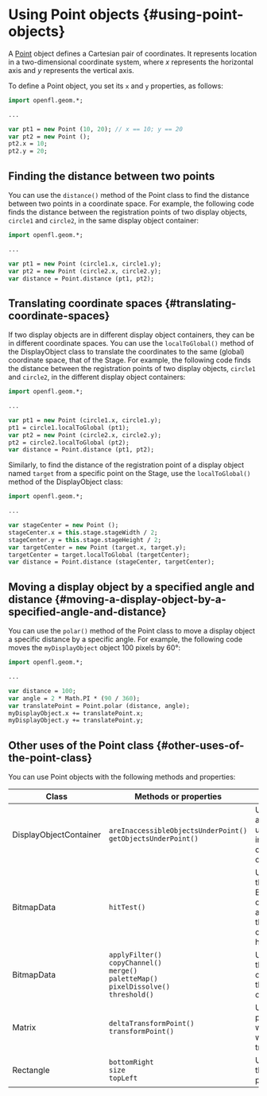 # Using Point objects {#using-point-objects}

A [Point](http://api.openfl.org/openfl/geom/Point.html) object defines a Cartesian pair of coordinates. It represents location in a two-dimensional coordinate system, where _x_ represents the horizontal axis and _y_ represents the vertical axis.

To define a Point object, you set its `x` and `y` properties, as follows:

```haxe
import openfl.geom.*;

...

var pt1 = new Point (10, 20); // x == 10; y == 20
var pt2 = new Point ();
pt2.x = 10;
pt2.y = 20;
```

## Finding the distance between two points

You can use the `distance()` method of the Point class to find the distance between two points in a coordinate space. For example, the following code finds the distance between the registration points of two display objects, `circle1` and `circle2`, in the same display object container:

```haxe
import openfl.geom.*;

...

var pt1 = new Point (circle1.x, circle1.y);
var pt2 = new Point (circle2.x, circle2.y);
var distance = Point.distance (pt1, pt2);
```

## Translating coordinate spaces {#translating-coordinate-spaces}

If two display objects are in different display object containers, they can be in different coordinate spaces. You can use the `localToGlobal()` method of the DisplayObject class to translate the coordinates to the same (global) coordinate space, that of the Stage. For example, the following code finds the distance between the registration points of two display objects, `circle1` and `circle2`, in the different display object containers:

```haxe
import openfl.geom.*;

...

var pt1 = new Point (circle1.x, circle1.y);
pt1 = circle1.localToGlobal (pt1);
var pt2 = new Point (circle2.x, circle2.y);
pt2 = circle2.localToGlobal (pt2);
var distance = Point.distance (pt1, pt2);
```

Similarly, to find the distance of the registration point of a display object named `target` from a specific point on the Stage, use the `localToGlobal()` method of the DisplayObject class:

```haxe
import openfl.geom.*;

...

var stageCenter = new Point ();
stageCenter.x = this.stage.stageWidth / 2;
stageCenter.y = this.stage.stageHeight / 2;
var targetCenter = new Point (target.x, target.y);
targetCenter = target.localToGlobal (targetCenter);
var distance = Point.distance (stageCenter, targetCenter);
```

## Moving a display object by a specified angle and distance {#moving-a-display-object-by-a-specified-angle-and-distance}

You can use the `polar()` method of the Point class to move a display object a specific distance by a specific angle. For example, the following code moves the `myDisplayObject` object 100 pixels by 60°:

```haxe
import openfl.geom.*;

...

var distance = 100;
var angle = 2 * Math.PI * (90 / 360);
var translatePoint = Point.polar (distance, angle);
myDisplayObject.x += translatePoint.x;
myDisplayObject.y += translatePoint.y;
```

## Other uses of the Point class {#other-uses-of-the-point-class}

You can use Point objects with the following methods and properties:

| **Class** | **Methods or properties** | **Description** |
| --- | --- | --- |
| DisplayObjectContainer | `areInaccessibleObjectsUnderPoint()`<br/>`getObjectsUnderPoint()` | Used to return a list of objects under a point in a display object container. |
| BitmapData | `hitTest()` | Used to define the pixel in the BitmapData object as well as the point that you are checking for a hit. |
| BitmapData | `applyFilter()`<br/>`copyChannel()`<br/>`merge()`<br/>`paletteMap()`<br/>`pixelDissolve()`<br/>`threshold()` | Used to define the positions of rectangles that define the operations. |
| Matrix | `deltaTransformPoint()`<br/>`transformPoint()` | Used to define points for which you want to apply a transformation. |
| Rectangle | `bottomRight`<br/>`size`<br/>`topLeft` | Used to define these properties. |